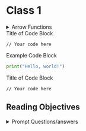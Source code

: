 <link rel="stylesheet" type="text/css" href="style.css">

# Class 1

<details markdown="block" default="open"><summary>Arrow Functions</summary>

* Arrow functions don't have their own bindings to `this` `arguments` or `super`, and should not be used as methods.

* Arrows cannnot be used as constructers, callling them with new throws a type error.

* Cannot use yield within their body.

```javascript:test.js

() => expression

param => expression

(param) => expression

(param1, paramN) => expression

() => {
  statements
}

param => {
  statements
}

(param1, paramN) => {
  statements
}


```


<p class="codeblock-label">test.md</p>

```markdown 
My ![foo bar](/path/to/train.jpg "title" )
```
\


</details>

<div class="codeblock-label">Title of Code Block</div>

```language
// Your code here
```


<div class="codeblock-label">Example Code Block</div>

```python
print("Hello, world!")
```

<div class="codeblock-label">Title of Code Block</div>

```language
// Your code here
```

## Reading Objectives

<details markdown="block"><summary>Prompt Questions/answers</summary>





</details>
